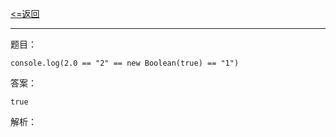 [<=返回](./index.md)
<hr/>

题目：
```
console.log(2.0 == "2" == new Boolean(true) == "1")
```

答案：
```
true
```

解析：
